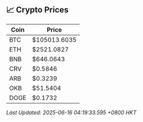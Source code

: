 ## 📈 Crypto Prices

| Coin | Price |
| ---- | ----- |
| BTC | $105013.6035 |
| ETH | $2521.0827 |
| BNB | $646.0643 |
| CRV | $0.5846 |
| ARB | $0.3239 |
| OKB | $51.5404 |
| DOGE | $0.1732 |

_Last Updated: 2025-06-16 04:19:33.595 +0800 HKT_